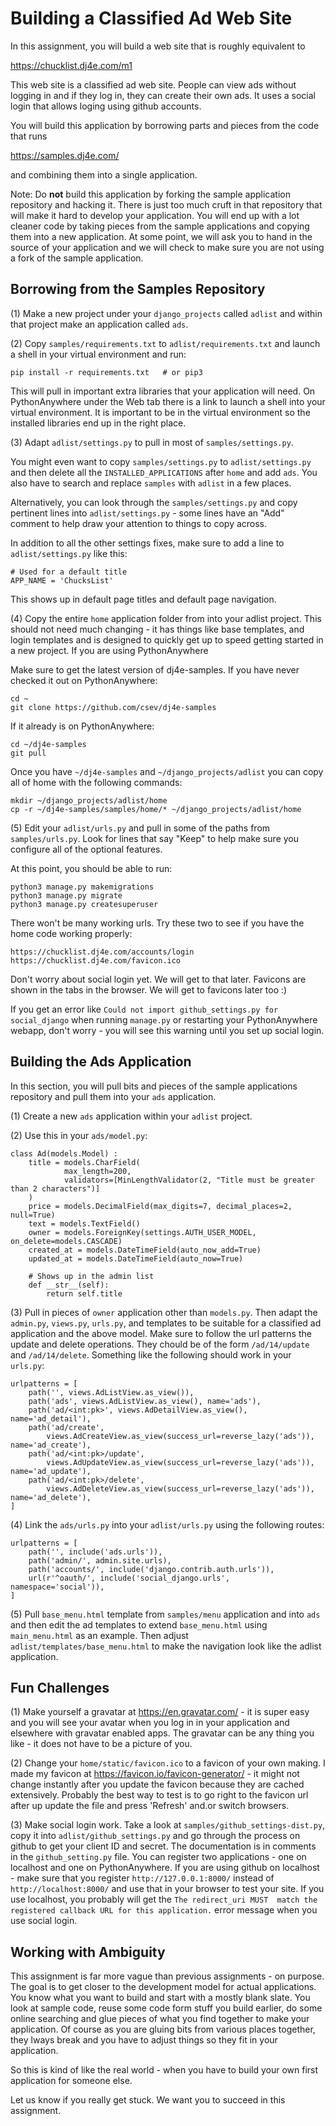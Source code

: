 Building a Classified Ad Web Site
=================================

In this assignment, you will build a web site that is roughly equivalent to

https://chucklist.dj4e.com/m1

This web site is a classified ad web site.   People can view ads without logging in
and if they log in, they can create their own ads.   It uses a social login
that allows loging using github accounts.

You will build this application by borrowing parts and pieces from the code that runs

https://samples.dj4e.com/

and combining them into a single application.

Note: Do **not** build this application by forking the sample application repository
and hacking it.  There is just too much cruft in that repository that will make it hard to develop
your application.   You will end up with a lot cleaner code by taking pieces from
the sample applications and copying them into a new application.   At some point,
we will ask you to hand
in the source of your application and we will check to make sure you are not using a fork
of the sample application.

Borrowing from the Samples Repository
-------------------------------------

(1) Make a new project under your `django_projects` called `adlist` and within that
project make an application called `ads`.

(2) Copy `samples/requirements.txt` to `adlist/requirements.txt` and launch a shell in your virtual environment and run:

    pip install -r requirements.txt   # or pip3

This will pull in important extra libraries that your application will need.  On PythonAnywhere
under the Web tab there is a link to launch a shell into your virtual environment.  It
is important to be in the virtual environment so the installed libraries end
up in the right place.

(3) Adapt `adlist/settings.py` to pull in most of `samples/settings.py`.

You might even want to copy `samples/settings.py` to `adlist/settings.py` and then delete
all the `INSTALLED_APPLICATIONS` after `home` and add `ads`.  You also have to search
and replace `samples` with `adlist` in a few places.

Alternatively, you can look through the `samples/settings.py` and copy pertinent lines
into `adlist/settings.py` - some lines have an "Add" comment to help draw your attention
to things to copy across.

In addition to all the other settings fixes, make sure to add a line
to `adlist/settings.py` like this:

    # Used for a default title
    APP_NAME = 'ChucksList'

This shows up in default page titles and default page navigation.

(4) Copy the entire `home` application folder from into your adlist project.  This should not
need much changing - it has things like base templates, and login templates and is designed
to quickly get up to speed getting started in a new project.  If you are using PythonAnywhere

Make sure to get the latest version of dj4e-samples.  If you have never checked it out
on PythonAnywhere:

    cd ~
    git clone https://github.com/csev/dj4e-samples

If it already is on PythonAnywhere:

    cd ~/dj4e-samples
    git pull

Once you have `~/dj4e-samples` and `~/django_projects/adlist` you
can copy all of home with the following commands:

    mkdir ~/django_projects/adlist/home
    cp -r ~/dj4e-samples/samples/home/* ~/django_projects/adlist/home

(5) Edit your `adlist/urls.py` and pull in some of the paths from `samples/urls.py`.   Look
for lines that say "Keep" to help make sure you configure all of the optional features.

At this point, you should be able to run:

    python3 manage.py makemigrations
    python3 manage.py migrate
    python3 manage.py createsuperuser

There won't be many working urls.  Try these two to see if you have the home code
working properly:

    https://chucklist.dj4e.com/accounts/login
    https://chucklist.dj4e.com/favicon.ico

Don't worry about social login yet.  We will get to that later.
Favicons are shown in the tabs in the browser.  We will get to favicons later too :)

If you get an error like `Could not import github_settings.py for social_django`
when running `manage.py` or restarting your PythonAnywhere webapp,
don't worry - you will see this warning until you set up social login.

Building the Ads Application
----------------------------

In this section, you will pull bits and pieces of the sample applications repository and pull them
into your `ads` application.

(1) Create a new `ads` application within your `adlist` project.

(2) Use this in your `ads/model.py`:

    class Ad(models.Model) :
        title = models.CharField(
                max_length=200,
                validators=[MinLengthValidator(2, "Title must be greater than 2 characters")]
        )
        price = models.DecimalField(max_digits=7, decimal_places=2, null=True)
        text = models.TextField()
        owner = models.ForeignKey(settings.AUTH_USER_MODEL, on_delete=models.CASCADE)
        created_at = models.DateTimeField(auto_now_add=True)
        updated_at = models.DateTimeField(auto_now=True)

        # Shows up in the admin list
        def __str__(self):
            return self.title

(3) Pull in pieces of `owner` application other than `models.py`.  Then adapt the
`admin.py`, `views.py`, `urls.py`, and templates to be suitable for a classified
ad application and the above model. Make sure to follow the url patterns
the update and delete operations.  They chould be of the form `/ad/14/update`
and `/ad/14/delete`.  Something like the following should work in your `urls.py`:

    urlpatterns = [
        path('', views.AdListView.as_view()),
        path('ads', views.AdListView.as_view(), name='ads'),
        path('ad/<int:pk>', views.AdDetailView.as_view(), name='ad_detail'),
        path('ad/create',
            views.AdCreateView.as_view(success_url=reverse_lazy('ads')), name='ad_create'),
        path('ad/<int:pk>/update',
            views.AdUpdateView.as_view(success_url=reverse_lazy('ads')), name='ad_update'),
        path('ad/<int:pk>/delete',
            views.AdDeleteView.as_view(success_url=reverse_lazy('ads')), name='ad_delete'),
    ]

(4) Link the `ads/urls.py` into your `adlist/urls.py` using the following routes:

    urlpatterns = [
        path('', include('ads.urls')),
        path('admin/', admin.site.urls),
        path('accounts/', include('django.contrib.auth.urls')),
        url(r'^oauth/', include('social_django.urls', namespace='social')),
    ]

(5) Pull `base_menu.html` template from `samples/menu` application and into `ads`
and then edit the ad templates to extend `base_menu.html` using `main_menu.html`
as an example.  Then adjust `adlist/templates/base_menu.html` to make the navigation
look like the adlist application.

Fun Challenges
--------------

(1) Make yourself a gravatar at https://en.gravatar.com/ - it is super easy and you will see your
avatar when you log in in your application and elsewhere with gravatar enabled apps. The gravatar can be 
any thing you like - it does not have to be a picture of you.

(2) Change your `home/static/favicon.ico` to a favicon of your own making.   I made my favicon
at https://favicon.io/favicon-generator/ - it might not change instantly after you update the favicon
because they are cached extensively.   Probably the best way to test is to go right to the favicon url
after up update the file and press 'Refresh' and.or switch browsers.

(3) Make social login work.  Take a look at `samples/github_settings-dist.py`, copy it into
`adlist/github_settings.py` and go through the process on github to get your client ID and
secret.   The documentation is in comments in the `github_setting.py` file.
You can register two applications - one on localhost and one on PythonAnywhere.  If you are
using github on localhost - make sure that you 
register `http://127.0.0.1:8000/` instead of `http://localhost:8000/` and use that in your browser
to test your site.  If you use localhost, you probably will get the `The redirect_uri MUST 
match the registered callback URL for this application.` error message when you use social login.

Working with Ambiguity
----------------------

This assignment is far more vague than previous assignments - on purpose.  The goal is to get
closer to the development model for actual applications.  You know what you want to build
and start with a mostly blank slate.  You look at sample code, reuse some code form stuff
you build earlier, do some online
searching and glue pieces of what you find together to make your application.  Of course as
you are gluing bits from various places together, they lways break and you have to adjust things
so they fit in your application.

So this is kind of like the real world - when you have to build your own first application
for someone else.

Let us know if you really get stuck.  We want you to succeed in this assignment.




